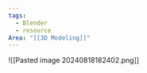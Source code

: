 ```yaml
---
tags:
  - Blender
  - resource
Area: "[[3D Modeling]]"
---
```


![[Pasted image 20240818182402.png]]